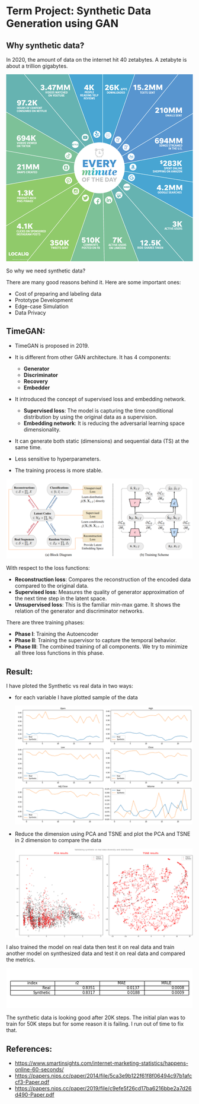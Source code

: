 # Term Project: Synthetic Data Generation using GAN 

## Why synthetic data?

In 2020, the amount of data on the internet hit 40 zetabytes. A zetabyte is about a trillion gigabytes. 

![minute_in_internet.png](resources/minute_in_internet.png)

So why we need synthetic data?

There are many good reasons behind it. Here are some important ones:
- Cost of preparing and labeling data
- Prototype Development
- Edge-case Simulation
- Data Privacy

## TimeGAN:

- TimeGAN is proposed in 2019.
- It is different from other GAN architecture. It has 4 components: 
  - **Generator**
  - **Discriminator**
  - **Recovery**
  - **Embedder**
  
- It introduced the concept of supervised loss and embedding network. 
  - **Supervised loss**: The model is capturing the time conditional distribution by using the original data as a supervision. 
  - **Embedding network**: It is reducing the adversarial learning space dimensionality.
  
- It can generate both static (dimensions) and sequential data (TS) at the same time.
- Less sensitive to hyperparameters.
- The training process is more stable.

![TimeGAN_Block_Diagram.png](resources/TimeGAN_Block_Diagram.png)

With respect to the loss functions:
- **Reconstruction loss**:  Compares the reconstruction of the encoded data compared to the original data.
- **Supervised loss**: Measures the quality of generator approximation of the next time step in the latent space.
- **Unsupervised loss**: This is the familiar min-max game. It shows the relation of the generator and discriminator networks.

There are three training phases:
- **Phase I**: Training the Autoencoder
- **Phase II**: Training the supervisor to capture the temporal behavior.
- **Phase III**: The combined  training of all components. We try to minimize all three loss functions in this phase.

## Result:

I have ploted the Synthetic vs real data in two ways:
- for each variable I have plotted sample of the data
  

  ![data_comparison.png](graphs/data_comparison.png)

    
- Reduce the dimension using PCA and TSNE and plot the PCA and TSNE in 2 dimension to compare the data

  
  ![synthetic_vs_real.png](graphs/synthetic_vs_real.png)

I also trained the model on real data then test it on real data and train another model on synthesized data 
and test it on real data and compared the metrics.

![train_synth_test_real.png](graphs/train_synth_test_real.png)

The synthetic data is looking good after 20K steps. The initial plan was to train for 
50K steps but for some reason it is failing. I run out of time to fix that.

## References:
- https://www.smartinsights.com/internet-marketing-statistics/happens-online-60-seconds/
- https://papers.nips.cc/paper/2014/file/5ca3e9b122f61f8f06494c97b1afccf3-Paper.pdf
- https://papers.nips.cc/paper/2019/file/c9efe5f26cd17ba6216bbe2a7d26d490-Paper.pdf




